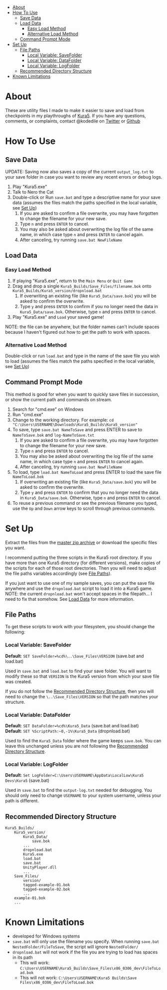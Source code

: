 - [About](#about)
- [How To Use](#how-to-use)
    - [Save Data](#save-data)
    - [Load Data](#load-data)
        - [Easy Load Method](#easy-load-method)
        - [Alternative Load Method](#alternative-load-method)
    - [Command Prompt Mode](#command-prompt-mode)
- [Set Up](#set-up)
    - [File Paths](#file-paths)
        - [Local Variable: SaveFolder](#local-variable-savefolder)
        - [Local Variable: DataFolder](#local-variable-datafolder)
        - [Local Variable: LogFolder](#local-variable-logfolder)
    - [Recommended Directory Structure](#recommended-directory-structure)
- [Known Limitations](#known-limitations)

# About

These are utility files I made to make it easier to save and load from checkpoints in my playthroughs of [Kura5](https://chickenhat.itch.io/kura5-bonds-of-the-undying). If you have any questions, comments, or complaints, contact @kodedile on [Twitter](https://twitter.com/kodedile) or [Github](https://github.com/kodedile)

# How To Use

## Save Data

UPDATE: Saving now also saves a copy of the current `output_log.txt` to your save folder in case you want to review any recent errors or debug logs.

1.  Play "Kura5.exe"
2.  Talk to Nero the Cat
3.  Double-click or Run `save.bat` and type a descriptive name for your save data (assumes the files match the paths specified in the local variable, see [Set Up](#set-up))
    1.  If you are asked to confirm a file overwrite, you may have forgotten to change the filename for your new save.
    2.  Type `n` and press `ENTER` to cancel.
    3.  You may also be asked about overwriting the log file of the same name, in which case type `n` and press `ENTER` to cancel again.
    4.  After canceling, try running `save.bat NewFileName`

## Load Data

### Easy Load Method

1.  If playing "Kura5.exe", return to the `Main Menu` or `Quit Game`
2.  Drag and drop a single `Kura5_Builds/Save_Files/filename.bok` onto `Kura5_Builds/Kura5_version/dropnload.bat`
    1.  If overwriting an existing file (like `Kura5_Data/save.bok`) you will be asked to confirm the overwrite. 
    2.  Type `y` and press `ENTER` to confirm if you no longer need the data in `Kura5_Data/save.bok`. Otherwise, type `n` and press `ENTER` to cancel.
3.  Play "Kura5.exe" and `Load` your saved game!

NOTE: the file can be anywhere, but the folder names can't include spaces because I haven't figured out how to get the path to work with spaces.

### Alternative Load Method

Double-click or run `load.bat` and type in the name of the save file you wish to load (assumes the files match the paths specified in the local variable, see [Set Up](#set=up))

## Command Prompt Mode

This method is good for when you want to quickly save files in succession, or show the current path and commands on stream.

1.  Search for "cmd.exe" on Windows
2.  Run "cmd.exe"
3.  Change to the working directory. For example: `cd "C:\Users\USERNAME\Downloads\Kura5_Builds\Kura5_version"`
4.  To save, type `save.bat NameToSave` and press ENTER to save to `NameToSave.bok` and `log-NameToSave.txt`
    1.  If you are asked to confirm a file overwrite, you may have forgotten to change the filename for your new save.
    2.  Type `n` and press `ENTER` to cancel.
    3.  You may also be asked about overwriting the log file of the same name, in which case type `n` and press `ENTER` to cancel again.
    4.  After canceling, try running `save.bat NewFileName`
6.  To load, type `load.bat NameToLoad` and press ENTER to load the save file `NameToLoad.bok`
    1.  If overwriting an existing file (like `Kura5_Data/save.bok`) you will be asked to confirm the overwrite. 
    2.  Type `y` and press `ENTER` to confirm that you no longer need the data in `Kura5_Data/save.bok`. Otherwise, type `n` and press `ENTER` to cancel.
7.  To reuse a previous command or see the previous filename you typed, use the `Up` and `Down` arrow keys to scroll through previous commands.

# Set Up 

Extract the files from the [master zip archive](https://github.com/kodedile/SaveDataScripts/archive/refs/heads/master.zip) or download the specific files you want.

I recommend putting the three scripts in the Kura5 root directory. If you have more than one Kura5 directory (for different versions), make copies of the scripts for each of those root directories.  Then you will need to adjust the file paths variables accordingly (see [File Paths](#file-paths)).

If you just want to use one of my sample saves, you can put the save file anywhere and use the `dropnload.bat` script to load it into a Kura5 game. NOTE: the current `dropnload.bat` won't accept spaces in the filepath... I need to fix that somehow. See [Load Data](#load-data) for more information.

## File Paths

To get these scripts to work with your filesystem, you should change the following:

### Local Variable: SaveFolder

**Default**: `SET SaveFolder=%cd%\..\Save_Files\VERSION` (save.bat and load.bat)

Used in `save.bat` and `load.bat` to find your save folder.  You will want to modify these so that `VERSION` is the Kura5 version from which your save file was created.

If you do not follow the [Recommended Directory Structure](#recommended-directory-structure), then you will need to change the `\..\Save_Files\VERSION` so that the path matches your structure.

### Local Variable: DataFolder

**Default**: `SET DataFolder=%cd%\Kura5_Data` (save.bat and load.bat)  
**Default**: `SET %ScriptPath:~0,-1%\Kura5_Data` (dropnload.bat)

Used to find the `Kura5_Data` folder where the game keeps `save.bok`.  You can leave this unchanged unless you are not following the [Recommended Directory Structure](#recommended-directory-structure).

### Local Variable: LogFolder

**Default**: `Set LogFolder=C:\Users\USERNAME\AppData\LocalLow\Kura5 Devs\Kura5` (save.bat)

Used in `save.bat` to find the `output-log.txt` needed for debugging. You should only need to change `USERNAME` to your system username, unless your path is different.

## Recommended Directory Structure

```
Kura5_Builds/
    Kura5_version/
        Kura5_Data/
            save.bok
	    ...
        dropnload.bat
        Kura5.exe
        load.bat
        save.bat
        UnityPlayer.dll
        ...
    Save_Files/
        version/
	    tagged-example-01.bok
	    tagged-example-02.bok
	    ...
	example-01.bok
	...
```

# Known Limitations

- developed for Windows systems
- `save.bat` will only use the filename you specify.  When running `save.bat NestedFolder/FileToSave`, the script will ignore `NestedFolder/`
- `dropnload.bat` will not work if the file you are trying to load has spaces in its path
    - This will work: `C:\Users\USERNAME\Kura5_Builds\Save_Files\x86_0306_dev\FileToLoad.bok`
    - This will not work: `C:\Users\USERNAME\Kura5 Builds\Save Files\x86_0306_dev\FileToLoad.bok`
